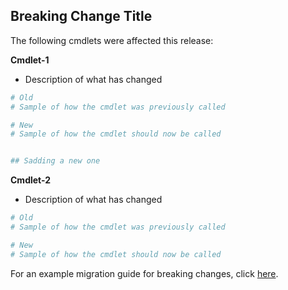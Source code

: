 ## Breaking Change Title

The following cmdlets were affected this release:

**Cmdlet-1**
- Description of what has changed

```powershell
# Old
# Sample of how the cmdlet was previously called

# New
# Sample of how the cmdlet should now be called


## Sadding a new one 
```

**Cmdlet-2**
- Description of what has changed

```powershell
# Old
# Sample of how the cmdlet was previously called

# New
# Sample of how the cmdlet should now be called
```

For an example migration guide for breaking changes, click [here](release-notes/migration-guide.2.0.0.md).
